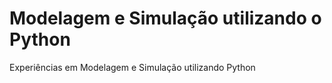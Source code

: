 # Modelagem e Simulação utilizando o Python
Experiências em Modelagem e Simulação utilizando Python
